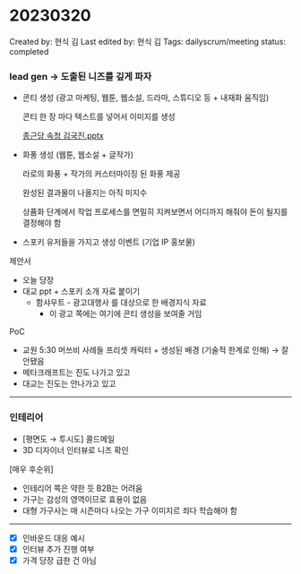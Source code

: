 # 20230320

Created by: 현식 김
Last edited by: 현식 김
Tags: dailyscrum/meeting
status: completed

### lead gen → 도출된 니즈를 깊게 파자

- 콘티 생성 (광고 마케팅, 웹툰, 웹소설, 드라마, 스튜디오 등 + 내재화 움직임)
    
    콘티 한 장 마다 텍스트를 넣어서 이미지를 생성
    
    [종근당 속청 김국진.pptx](20230320%204cc84c534c544a78ac4c435080318cfa/%25EC%25A2%2585%25EA%25B7%25BC%25EB%258B%25B9_%25EC%2586%258D%25EC%25B2%25AD_%25EA%25B9%2580%25EA%25B5%25AD%25EC%25A7%2584.pptx)
    
- 화풍 생성 (웹툰, 웹소설 + 글작가)
    
    라로의 화풍 + 작가의 커스터마이징 된 화풍 제공
    
    완성된 결과물이 나올지는 아직 미지수
    
    상품화 단계에서 작업 프로세스를 면밀히 지켜보면서 어디까지 해줘야 돈이 될지를 결정해야 함
    

- 스포키 유저들을 가지고 생성 이벤트 (기업 IP 홍보물)

제안서

- 오늘 당장
- 대교 ppt + 스포키 소개 자료 붙이기
    - 함샤우트 - 광고대행사 를 대상으로 한 배경지식 자료
        - 이 광고 쪽에는 여기에 콘티 생성을 보여줄 거임

PoC

- 교원 5:30 머쓰비 사례들 프리셋 캐릭터 + 생성된 배경 (기술적 한계로 인해) → 잘 안됐음
- 메타크래프트는 진도 나가고 있고
- 대교는 진도는 안나가고 있고

---

### 인테리어

- [평면도 → 투시도] 콜드메일
- 3D 디자이너 인터뷰로 니즈 확인

[매우 후순위]

- 인테리어 쪽은 약한 듯 B2B는 어려움
- 가구는 감성의 영역이므로 효용이 없음
- 대형 가구사는 매 시즌마다 나오는 가구 이미지르 죄다 학습해야 함

---

- [x]  인바운드 대응 예시
- [x]  인터뷰 추가 진행 여부
- [x]  가격 당장 급한 건 아님